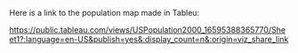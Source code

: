 Here is a link to the population map made in Tableu:

https://public.tableau.com/views/USPopulation2000_16595388365770/Sheet1?:language=en-US&publish=yes&:display_count=n&:origin=viz_share_link
